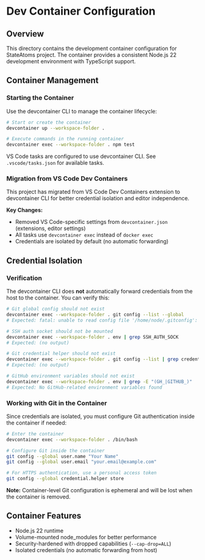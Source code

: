 # Dev Container Configuration

## Overview

This directory contains the development container configuration for StateAtoms project. The container provides a consistent Node.js 22 development environment with TypeScript support.

## Container Management

### Starting the Container

Use the devcontainer CLI to manage the container lifecycle:

```bash
# Start or create the container
devcontainer up --workspace-folder .

# Execute commands in the running container
devcontainer exec --workspace-folder . npm test
```

VS Code tasks are configured to use devcontainer CLI. See `.vscode/tasks.json` for available tasks.

### Migration from VS Code Dev Containers

This project has migrated from VS Code Dev Containers extension to devcontainer CLI for better credential isolation and editor independence.

**Key Changes:**
- Removed VS Code-specific settings from `devcontainer.json` (extensions, editor settings)
- All tasks use `devcontainer exec` instead of `docker exec`
- Credentials are isolated by default (no automatic forwarding)

## Credential Isolation

### Verification

The devcontainer CLI does **not** automatically forward credentials from the host to the container. You can verify this:

```bash
# Git global config should not exist
devcontainer exec --workspace-folder . git config --list --global
# Expected: fatal: unable to read config file '/home/node/.gitconfig': No such file or directory

# SSH auth socket should not be mounted
devcontainer exec --workspace-folder . env | grep SSH_AUTH_SOCK
# Expected: (no output)

# Git credential helper should not exist
devcontainer exec --workspace-folder . git config --list | grep credential
# Expected: (no output)

# GitHub environment variables should not exist
devcontainer exec --workspace-folder . env | grep -E "(GH_|GITHUB_)"
# Expected: No GitHub-related environment variables found
```

### Working with Git in the Container

Since credentials are isolated, you must configure Git authentication inside the container if needed:

```bash
# Enter the container
devcontainer exec --workspace-folder . /bin/bash

# Configure Git inside the container
git config --global user.name "Your Name"
git config --global user.email "your.email@example.com"

# For HTTPS authentication, use a personal access token
git config --global credential.helper store
```

**Note:** Container-level Git configuration is ephemeral and will be lost when the container is removed.

## Container Features

- Node.js 22 runtime
- Volume-mounted node_modules for better performance
- Security-hardened with dropped capabilities (`--cap-drop=ALL`)
- Isolated credentials (no automatic forwarding from host)